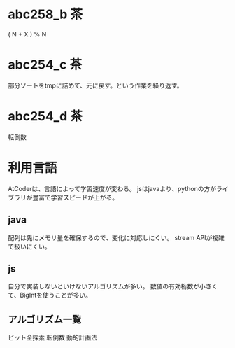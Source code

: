 # abc258_b 茶
( N + X ) % N

# abc254_c 茶
部分ソートをtmpに詰めて、元に戻す。という作業を繰り返す。

# abc254_d 茶
転倒数

# 利用言語
AtCoderは、言語によって学習速度が変わる。
jsはjavaより、pythonの方がライブラリが豊富で学習スピードが上がる。

## java
配列は先にメモリ量を確保するので、変化に対応しにくい。
stream APIが複雑で扱いにくい。

## js
自分で実装しないといけないアルゴリズムが多い。
数値の有効桁数が小さくて、BigIntを使うことが多い。

## アルゴリズム一覧
ビット全探索
転倒数
動的計画法

